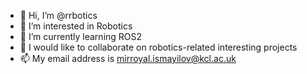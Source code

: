 - 👋 Hi, I’m @rrbotics
- 👀 I’m interested in Robotics
- 🌱 I’m currently learning ROS2
- 💞️ I would like to collaborate on robotics-related interesting projects
- 📫 My email address is mirroyal.ismayilov@kcl.ac.uk

<!---
RRbotics/RRbotics is a ✨ special ✨ repository because its `README.md` (this file) appears on your GitHub profile.
You can click the Preview link to take a look at your changes.
--->
